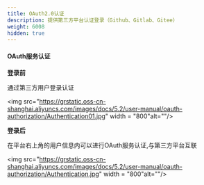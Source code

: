 ```yaml
---
title: OAuth2.0认证
description: 提供第三方平台认证登录（Github、Gitlab、Gitee）
weight: 6008
hidden: true
---
```


#### OAuth服务认证

**登录前**

通过第三方用户登录认证

<img src="https://grstatic.oss-cn-shanghai.aliyuncs.com/images/docs/5.2/user-manual/oauth-authorization/Authentication01.jpg" width = "800"alt=""/>

**登录后**

在平台右上角的用户信息内可以进行OAuth服务认证,与第三方平台互联

<img src="https://grstatic.oss-cn-shanghai.aliyuncs.com/images/docs/5.2/user-manual/oauth-authorization/Authentication.jpg" width = "800"alt=""/>



